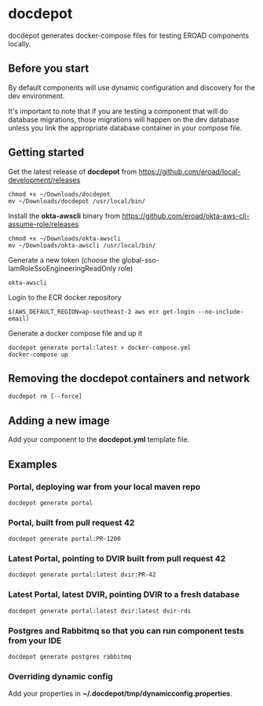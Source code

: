 # docdepot

docdepot generates docker-compose files for testing EROAD components locally.

## Before you start

By default components will use dynamic configuration and discovery for the dev environment.

It's important to note that if you are testing a component that will do database migrations, those
migrations will happen on the dev database unless you link the appropriate database container in 
your compose file. 

## Getting started

Get the latest release of **docdepot** from https://github.com/eroad/local-development/releases 

```
chmod +x ~/Downloads/docdepot
mv ~/Downloads/docdepot /usr/local/bin/
```

Install the **okta-awscli** binary from https://github.com/eroad/okta-aws-cli-assume-role/releases

```
chmod +x ~/Downloads/okta-awscli
mv ~/Downloads/okta-awscli /usr/local/bin/
```

Generate a new token (choose the global-sso-IamRoleSsoEngineeringReadOnly role)

```
okta-awscli
```

Login to the ECR docker repository

```
$(AWS_DEFAULT_REGION=ap-southeast-2 aws ecr get-login --no-include-email)
```

Generate a docker compose file and up it

```
docdepot generate portal:latest > docker-compose.yml
docker-compose up
```

## Removing the docdepot containers and network  
```
docdepot rm [--force]
```

## Adding a new image

Add your component to the **docdepot.yml** template file.

## Examples

### Portal, deploying war from your local maven repo
```
docdepot generate portal 
```

### Portal, built from pull request 42
```
docdepot generate portal:PR-1200 
```

### Latest Portal, pointing to DVIR built from pull request 42
```
docdepot generate portal:latest dvir:PR-42 
```

### Latest Portal, latest DVIR, pointing DVIR to a fresh database
```
docdepot generate portal:latest dvir:latest dvir-rds
```

### Postgres and Rabbitmq so that you can run component tests from your IDE
```
docdepot generate postgres rabbitmq
```

### Overriding dynamic config

Add your properties in **~/.docdepot/tmp/dynamicconfig.properties**.